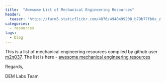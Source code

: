 ```yaml
---
title:  "Awesome List of Mechanical Engineering Resources"
header:
  teaser: "https://farm5.staticflickr.com/4076/4940499208_b79b77fb0a_z.jpg"
categories: 
  - resources
tags:
  - blog
---
```


This is a list of mechanical engineering resources compiled by github user [m2n037](https://github.com/m2n037/). The list is here - [awesome mechanical engineering resources](https://github.com/m2n037/awesome-mecheng)

Regards,

DEM Labs Team

